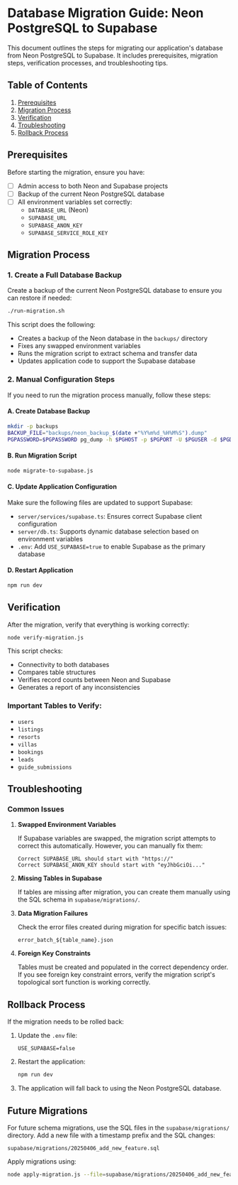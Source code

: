 # Database Migration Guide: Neon PostgreSQL to Supabase

This document outlines the steps for migrating our application's database from Neon PostgreSQL to Supabase. It includes prerequisites, migration steps, verification processes, and troubleshooting tips.

## Table of Contents

1. [Prerequisites](#prerequisites)
2. [Migration Process](#migration-process)
3. [Verification](#verification)
4. [Troubleshooting](#troubleshooting)
5. [Rollback Process](#rollback-process)

## Prerequisites

Before starting the migration, ensure you have:

- [ ] Admin access to both Neon and Supabase projects
- [ ] Backup of the current Neon PostgreSQL database
- [ ] All environment variables set correctly:
  - `DATABASE_URL` (Neon)
  - `SUPABASE_URL`
  - `SUPABASE_ANON_KEY`
  - `SUPABASE_SERVICE_ROLE_KEY`

## Migration Process

### 1. Create a Full Database Backup

Create a backup of the current Neon PostgreSQL database to ensure you can restore if needed:

```bash
./run-migration.sh
```

This script does the following:
- Creates a backup of the Neon database in the `backups/` directory
- Fixes any swapped environment variables
- Runs the migration script to extract schema and transfer data
- Updates application code to support the Supabase database

### 2. Manual Configuration Steps

If you need to run the migration process manually, follow these steps:

#### A. Create Database Backup

```bash
mkdir -p backups
BACKUP_FILE="backups/neon_backup_$(date +"%Y%m%d_%H%M%S").dump"
PGPASSWORD=$PGPASSWORD pg_dump -h $PGHOST -p $PGPORT -U $PGUSER -d $PGDATABASE -f $BACKUP_FILE
```

#### B. Run Migration Script

```bash
node migrate-to-supabase.js
```

#### C. Update Application Configuration

Make sure the following files are updated to support Supabase:

- `server/services/supabase.ts`: Ensures correct Supabase client configuration
- `server/db.ts`: Supports dynamic database selection based on environment variables
- `.env`: Add `USE_SUPABASE=true` to enable Supabase as the primary database

#### D. Restart Application

```bash
npm run dev
```

## Verification

After the migration, verify that everything is working correctly:

```bash
node verify-migration.js
```

This script checks:
- Connectivity to both databases
- Compares table structures
- Verifies record counts between Neon and Supabase
- Generates a report of any inconsistencies

### Important Tables to Verify:

- `users`
- `listings`
- `resorts`
- `villas`
- `bookings`
- `leads`
- `guide_submissions`

## Troubleshooting

### Common Issues

1. **Swapped Environment Variables**
   
   If Supabase variables are swapped, the migration script attempts to correct this automatically. However, you can manually fix them:
   ```
   Correct SUPABASE_URL should start with "https://" 
   Correct SUPABASE_ANON_KEY should start with "eyJhbGciOi..."
   ```

2. **Missing Tables in Supabase**
   
   If tables are missing after migration, you can create them manually using the SQL schema in `supabase/migrations/`.

3. **Data Migration Failures**
   
   Check the error files created during migration for specific batch issues:
   ```
   error_batch_${table_name}.json
   ```

4. **Foreign Key Constraints**
   
   Tables must be created and populated in the correct dependency order. If you see foreign key constraint errors, verify the migration script's topological sort function is working correctly.

## Rollback Process

If the migration needs to be rolled back:

1. Update the `.env` file:
   ```
   USE_SUPABASE=false
   ```

2. Restart the application:
   ```bash
   npm run dev
   ```

3. The application will fall back to using the Neon PostgreSQL database.

## Future Migrations

For future schema migrations, use the SQL files in the `supabase/migrations/` directory. Add a new file with a timestamp prefix and the SQL changes:

```
supabase/migrations/20250406_add_new_feature.sql
```

Apply migrations using:

```bash
node apply-migration.js --file=supabase/migrations/20250406_add_new_feature.sql
```